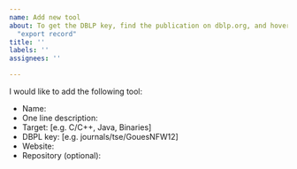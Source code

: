```yaml
---
name: Add new tool
about: To get the DBLP key, find the publication on dblp.org, and hover mouse over
  "export record"
title: ''
labels: ''
assignees: ''

---
```


I would like to add the following tool:

- Name:
- One line description:
- Target: [e.g. C/C++, Java, Binaries]
- DBPL key: [e.g. journals/tse/GouesNFW12]
- Website: 
- Repository (optional):
